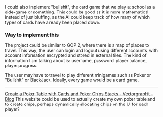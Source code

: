 I could also implement "bullshit", the card game that we play at school as a side-game or something. This could be good as it is more mathematical instead of just bluffing, as the AI could keep track of how many of which types of cards have already been placed down.

### Way to implement this
The project could be similar to GOP 2, where there is a map of places to travel. This way, the user can login and logout using different accounts, with account information encrypted and stored in external files. The kind of information I am talking about is: username, password, player balance, player progress. 

The user may have to travel to play different minigames such as Poker or "Bullshit" or BlackJack. Ideally, every game would be a card game.

---

[Create a Poker Table with Cards and Poker Chips Stacks - Vectorgraphit - Blog](https://www.vectorgraphit.com/create-a-poker-table-with-cards-and-poker-chips-stacks/amp)
This website could be used to actually create my own poker table and to create chips, perhaps dynamically allocating chips on the UI for each player?

